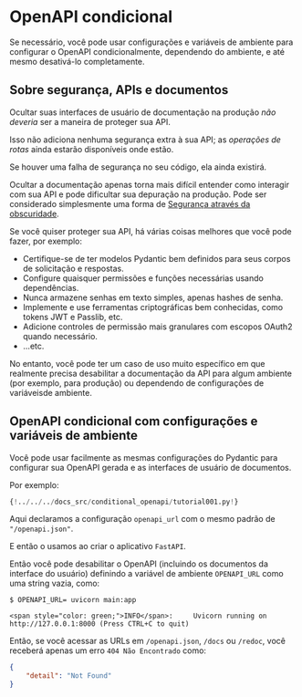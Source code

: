 # OpenAPI condicional

Se necessário, você pode usar configurações e variáveis ​​de ambiente para configurar o OpenAPI condicionalmente, dependendo do ambiente, e até mesmo desativá-lo completamente.

## Sobre segurança, APIs e documentos

Ocultar suas interfaces de usuário de documentação na produção *não deveria* ser a maneira de proteger sua API.

Isso não adiciona nenhuma segurança extra à sua API; as *operações de rotas* ainda estarão disponíveis onde estão.

Se houver uma falha de segurança no seu código, ela ainda existirá.

Ocultar a documentação apenas torna mais difícil entender como interagir com sua API e pode dificultar sua depuração na produção. Pode ser considerado simplesmente uma forma de <a href="https://en.wikipedia.org/wiki/Security_through_obscurity" class="external-link" target="_blank">Segurança através da obscuridade</a>.

Se você quiser proteger sua API, há várias coisas melhores que você pode fazer, por exemplo:

* Certifique-se de ter modelos Pydantic bem definidos para seus corpos de solicitação e respostas.
* Configure quaisquer permissões e funções necessárias usando dependências.
* Nunca armazene senhas em texto simples, apenas hashes de senha.
* Implemente e use ferramentas criptográficas bem conhecidas, como tokens JWT e Passlib, etc.
* Adicione controles de permissão mais granulares com escopos OAuth2 quando necessário.
* ...etc.

No entanto, você pode ter um caso de uso muito específico em que realmente precisa desabilitar a documentação da API para algum ambiente (por exemplo, para produção) ou dependendo de configurações de variáveis ​​de ambiente.

## OpenAPI condicional com configurações e variáveis ​​de ambiente

Você pode usar facilmente as mesmas configurações do Pydantic para configurar sua OpenAPI gerada e as interfaces de usuário de documentos.

Por exemplo:

```Python hl_lines="6  11"
{!../../../docs_src/conditional_openapi/tutorial001.py!}
```

Aqui declaramos a configuração `openapi_url` com o mesmo padrão de `"/openapi.json"`.

E então o usamos ao criar o aplicativo `FastAPI`.

Então você pode desabilitar o OpenAPI (incluindo os documentos da interface do usuário) definindo a variável de ambiente `OPENAPI_URL` como uma string vazia, como:

<div class="termy">

```console
$ OPENAPI_URL= uvicorn main:app

<span style="color: green;">INFO</span>:     Uvicorn running on http://127.0.0.1:8000 (Press CTRL+C to quit)
```

</div>

Então, se você acessar as URLs em `/openapi.json`, `/docs` ou `/redoc`, você receberá apenas um erro `404 Não Encontrado` como:

```JSON
{
    "detail": "Not Found"
}
```

